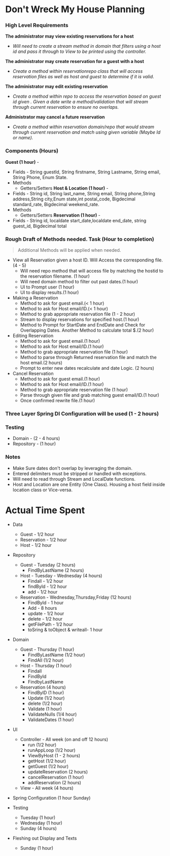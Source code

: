 # Don't Wreck My House Planning

### High Level Requirements

<Strong>The administrator may view existing reservations for a host</Strong>
  * <em>Will need to create a stream method in domain that filters using a host id and
pass it through to View to be printed using the controller.</em><br>

<strong>The administrator may create reservation for a guest with a host</strong>
  * <em>Create a method within reservationrepo class that will access
reservation files as well as host and guest to determine if it is valid</em>.

<strong>The administrator may edit existing reservation</strong>
  * <em>Create a method within repo to access the reservation based on guest id given
. Given a date write a method/validation that will stream through current reservation to
    ensure no overlaps.</em>

<strong>Administrator may cancel a future reservation</strong>
  * <em>Create a method within reservation domain/repo that would stream through current reservation
and match using given variable (Maybe Id or name).</em>


### Components (Hours)

<strong>Guest (1 hour)</strong> -
  * Fields - String guestId, String firstname, String Lastname, String email, String Phone, Enum State.
  * Methods
    * Getters/Setters
<strong>Host & Location (1 hour)</strong> -
  * Fields - String id, String last_name, String email, String phone,String address,String city,Enum state,int
    postal_code, Bigdecimal standard_rate, Bigdecimal weekend_rate.
  * Methods
    * Getters/Setters
<strong>Reservation (1 hour)</strong> -
  * Fields - String id, localdate start_date,localdate end_date, string guest_id, Bigdecimal total


### Rough Draft of Methods needed. Task (Hour to completion)
> Additional Methods will be applied when needed.

* View all Reservation given a host ID. Will Access the corresponding file.(4 - 5)
  * Will need repo method that will access file by matching the hostid to the reservation filename. (1 hour)
  * Will need domain method to filter out past dates.(1 hour)
  * UI to Prompt user (1 hour)
  * UI to display results.(1 hour)
* Making a Reservation
  * Method to ask for guest email.(< 1 hour)
  * Method to ask for Host email/ID.(< 1 hour)
  * Method to grab appropriate reservation file (1 - 2 hour)
  * Stream to display reservations for specified host.(1 hour)
  * Method to Prompt for StartDate and EndDate and Check for Overlapping Dates.
    Another Method to calculate total $.(2 hour)
* Editing Reservation
  * Method to ask for guest email.(1 hour)
  * Method to ask for Host email/ID.(1 hour)
  * Method to grab appropriate reservation file (1 hour)
  * Method to parse through Returned reservation file and match the host email.(2 hours)
  * Prompt to enter new dates recalculate and date Logic. (2 hours)
* Cancel Reservation
  * Method to ask for guest email.(1 hour)
  * Method to ask for Host email/ID.(1 hour)
  * Method to grab appropriate reservation file (1 hour)
  * Parse through given file and grab matching guest email/ID.(1 hour)
  * Once confirmed rewrite file.(1 hour)

### Three Layer Spring DI Configuration will be used (1 - 2 hours)

### Testing

* Domain - (2 - 4 hours)
* Repository - (1 hour)

### Notes
  * Make Sure dates don't overlap by leveraging the domain.
  * Entered delimiters must be stripped or handled with exceptions.
  * Will need to read through Stream and LocalDate functions.
  * Host and Location are one Entity (One Class).
Housing a host field inside location class or Vice-versa.
    

# Actual Time Spent
* Data
  * Guest - 1/2 hour
  * Reservation - 1/2 hour
  * Host - 1/2 hour

* Repository
  * Guest - Tuesday (2 hours)
    * FindByLastName (2 hours)
  * Host - Tuesday - Wednesday (4 hours)
    * Findall - 1/2 hour
    * findById - 1/2 hour
    * add - 1/2 hour
  * Reservation - Wednesday,Thursday,Friday (12 hours)
    * FindById - 1 hour
    * Add - 8 hours
    * update - 1/2 hour
    * delete - 1/2 hour
    * getFilePath - 1/2 hour
    * toSring & toObject & writeall- 1 hour
  
* Domain
  * Guest - Thursday (1 hour)
    * FindByLastName (1/2 hour)
    * FindAll (1/2 hour)
  * Host - Thursday (1 hour)
    * Findall
    * FindById
    * FindbyLastName
  * Reservation (4 hours)
    * FindByID (1 hour)
    * Update (1/2 hour)
    * delete (1/2 hour)
    * Validate (1 hour)
    * ValidateNulls (1/4 hour)
    * ValidateDates (1 hour)
  
* UI
  * Controller - All week (on and off 12 hours)
    * run (1/2 hour)
    * runAppLoop (1/2 hour)
    * ViewByHost (1 - 2 hours)
    * getHost (1/2 hour)
    * getGuest (1/2 hour)
    * updateReservation (2 hours)
    * cancelReservation (1 hour) 
    * addReservation (2 hours)
  * View - All week (4 hours)
  
* Spring Configuration (1 hour Sunday)
* Testing
  * Tuesday (1 hour)
  * Wednesday (1 hour)
  * Sunday (4 hours)
  
* Fleshing  out Display and Texts
  * Sunday (1 hour)